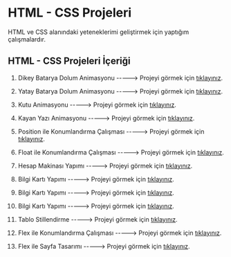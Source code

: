 # HTML - CSS Projeleri

HTML ve CSS alanındaki yeteneklerimi geliştirmek için yaptığım çalışmalardır.

## HTML - CSS Projeleri İçeriği

1. Dikey Batarya Dolum Animasyonu -----> Projeyi görmek için [tıklayınız](https://dikey-batarya-dolum-animasyonu.netlify.app/).

2. Yatay Batarya Dolum Animasyonu -----> Projeyi görmek için [tıklayınız](https://yatay-batarya-dolum-animasyonu.netlify.app/).

3. Kutu Animasyonu -----> Projeyi görmek için [tıklayınız](https://kutu-animasyonu.netlify.app/).

4. Kayan Yazı Animasyonu -----> Projeyi görmek için [tıklayınız](https://kayan-yazi-animasyonu.netlify.app/).

5. Position ile Konumlandırma Çalışması -----> Projeyi görmek için [tıklayınız](https://position-ile-konumlandirma-calismasi.netlify.app/).

6. Float ile Konumlandırma Çalışması -----> Projeyi görmek için [tıklayınız](https://float-ile-konumlandirma-calismasi.netlify.app/).

7. Hesap Makinası Yapımı -----> Projeyi görmek için [tıklayınız](https://hesap-makinasi-yapimi.netlify.app/).

8. Bilgi Kartı Yapımı -----> Projeyi görmek için [tıklayınız](https://bilgi-karti-yapimi-1.netlify.app/).

9. Bilgi Kartı Yapımı -----> Projeyi görmek için [tıklayınız](https://bilgi-karti-yapimi-2.netlify.app/).

10. Bilgi Kartı Yapımı -----> Projeyi görmek için [tıklayınız](https://bilgi-karti-yapimi-3.netlify.app/).

11. Tablo Stillendirme -----> Projeyi görmek için [tıklayınız](https://tablo-stillendirme.netlify.app/).

12. Flex ile Konumlandırma Çalışması -----> Projeyi görmek için [tıklayınız](https://flex-ile-konumlandirma-calismasi.netlify.app/).

13. Flex ile Sayfa Tasarımı -----> Projeyi görmek için [tıklayınız](https://flex-ile-sayfa-tasarimi.netlify.app/).